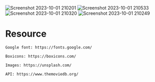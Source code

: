 ![Screenshot 2023-10-01 210201](https://github.com/Pratik9492/React-Movie/assets/126281388/ec319fa0-d262-458c-bc53-def09adbc1f1)
![Screenshot 2023-10-01 210533](https://github.com/Pratik9492/React-Movie/assets/126281388/a9c242fc-8a7a-446e-b179-1b9e17437685)
![Screenshot 2023-10-01 210320](https://github.com/Pratik9492/React-Movie/assets/126281388/a4335e81-a0ff-4922-a84f-6763f2780510)
![Screenshot 2023-10-01 210249](https://github.com/Pratik9492/React-Movie/assets/126281388/5068df0c-9555-4bd9-ba90-588e337eeaa4)


# Resource

    Google font: https://fonts.google.com/

    Boxicons: https://boxicons.com/

    Images: https://unsplash.com/

    API: https://www.themoviedb.org/

